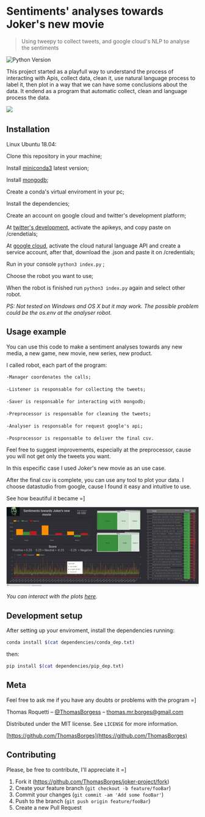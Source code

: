 # Sentiments' analyses towards Joker's new movie
> Using tweepy to collect tweets, and google cloud's NLP to analyse the sentiments

![Python Version][py-image]

This project started as a playfull way to understand the process of interacting with Apis, collect data, clean it, use natural language process to label it,
then plot in a way that we can have some conclusions about the data. 
It endend as a program that automatic collect, clean and language process the data.

![](readme_page/joker.gif)

## Installation
Linux Ubuntu 18.04:

Clone this repository in your machine;

Install [miniconda3][miniconda3] latest version;

Install [mongodb][mongo];

Create a conda's virtual enviroment in your pc;

Install the dependencies;

Create an account on google cloud and twitter's development platform;

At [twitter's development][devtwitt], activate the apikeys, and copy paste on /crendetials;

At [google cloud][googlec], activate the cloud natural language API and create a service account,
	after that, download the .json and paste it on /credentials;
	
Run in your console ``` python3 index.py ``` ;

Choose the robot you want to use;

When the robot is finished run  ``` python3 index.py ``` again and select other robot.

_PS: Not tested on Windows and OS X but it may work. The possible problem could be the os.env at the analyser robot._

## Usage example

You can use this code to make a sentiment analyses towards any new media, a new game, new movie, new series, new product.

I called robot, each part of the program:

    -Manager coordenates the calls;
	
    -Listener is responsable for collecting the tweets;
	
    -Saver is responsable for interacting with mongodb;
	
    -Preprocessor is responsable for cleaning the tweets;
	
    -Analyser is responsable for request google's api;
	
    -Posprocessor is responsable to deliver the final csv.

Feel free to suggest improvements, especially at the preprocessor, cause you will not get only the tweets you want.

In this especific case I used Joker's new movie as an use case.

After the final csv is complete, you can use any tool to plot your data. I choose datastudio from google, cause I found it easy and intuitive to use.

See how beautiful it became =]

![](readme_page/datastudio-Joker.jpeg)

_You can interact with the plots [here][datastudio]._


## Development setup

After setting up your enviroment, install the dependencies running:

```sh
conda install $(cat dependencies/conda_dep.txt)
```
then:

```sh
pip install $(cat dependencies/pip_dep.txt)
```

## Meta
Feel free to ask me if you have any doubts or problems with the program =]

Thomas Roquetti – [@ThomasBorgess](https://twitter.com/https://twitter.com/ThomasBorgess) – thomas.mr.borges@gmail.com

Distributed under the MIT license. See ``LICENSE`` for more information.

[https://github.com/ThomasBorges](https://github.com/ThomasBorges)

## Contributing
Please, be free to contribute, I'll appreciate it =]

1. Fork it (<https://github.com/ThomasBorges/joker-project/fork>)
2. Create your feature branch (`git checkout -b feature/fooBar`)
3. Commit your changes (`git commit -am 'Add some fooBar'`)
4. Push to the branch (`git push origin feature/fooBar`)
5. Create a new Pull Request

<!-- Markdown link & img dfn's -->
[py-image]: https://img.shields.io/badge/python-v3.7-blue
[miniconda3]: https://docs.conda.io/en/latest/miniconda.html
[devtwitt]: https://developer.twitter.com/
[googlec]: https://cloud.google.com/
[datastudio]: https://datastudio.google.com/reporting/178c980f-040c-45ea-a77a-407c90f8e068
[mongo]: https://www.mongodb.com/download-center/community
